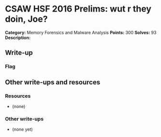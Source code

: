 # CSAW HSF 2016 Prelims: wut r they doin, Joe?

**Category:** Memory Forensics and Malware Analysis
**Points:** 300
**Solves:** 93
**Description:**

>
>

## Write-up


### Flag


## Other write-ups and resources

### Resources
* (none)

### Other write-ups
* (none yet)
